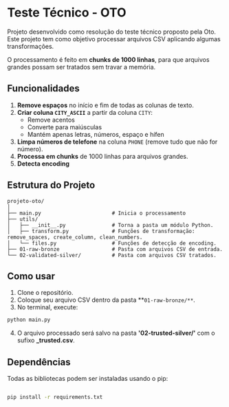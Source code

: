 # Teste Técnico - OTO  

Projeto desenvolvido como resolução do teste técnico proposto pela Oto. Este projeto tem como objetivo processar arquivos CSV aplicando algumas transformações.

O processamento é feito em **chunks de 1000 linhas**, para que arquivos grandes possam ser tratados sem travar a memória.

## Funcionalidades

1. **Remove espaços** no início e fim de todas as colunas de texto.  
2. **Criar coluna `CITY_ASCII`** a partir da coluna `CITY`:
   - Remove acentos
   - Converte para maiúsculas
   - Mantém apenas letras, números, espaço e hífen
3. **Limpa números de telefone** na coluna `PHONE` (remove tudo que não for número).  
4. **Processa em chunks** de 1000 linhas para arquivos grandes.  
5. **Detecta encoding** 

## Estrutura do Projeto
```text
projeto-oto/
│
├── main.py                       # Inicia o processamento 
├── utils/
│   ├── __init__.py               # Torna a pasta um módulo Python.
│   ├── transform.py              # Funções de transformação: remove_spaces, create_column, clean_numbers.
│   └── files.py                  # Funções de detecção de encoding.
├── 01-raw-bronze                 # Pasta com arquivos CSV de entrada.
└── 02-validated-silver/          # Pasta com arquivos CSV tratados.

```


## Como usar

1. Clone o repositório.
2. Coloque seu arquivo CSV dentro da pasta **`01-raw-bronze/**`.  
3. No terminal, execute:

```bash
python main.py
```
4. O arquivo processado será salvo na pasta **'02-trusted-silver/'** com o sufixo **_trusted.csv**.

## Dependências
Todas as bibliotecas podem ser instaladas usando o pip:

```bash

pip install -r requirements.txt

```
